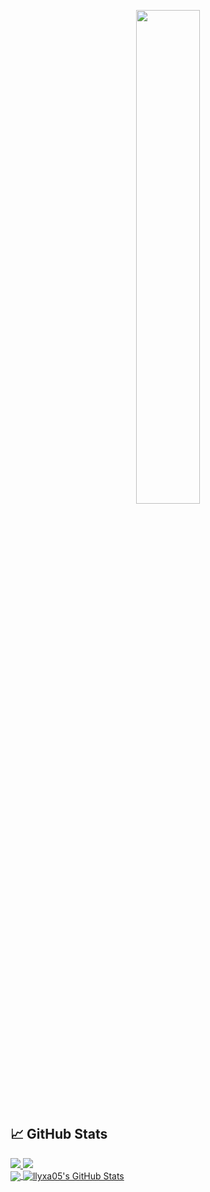 <p align=center>
  <a href="https://discord.com/users/1040321372758487112"><img src="https://lanyard-profile-readme.vercel.app/api/1040321372758487112" width=45%></a>
</p>

## &#x1f4c8; GitHub Stats

<a href="https://github.com/xiaotox-devfr?tab=followers">
  <img src="https://img.shields.io/github/followers/llyxa05">
</a>

<a href="https://github.com/loTus04">
   <img src="https://komarev.com/ghpvc/?username=llyxa05">
</a>
</br>

<a href="https://github.com/llyxa05">
  <img align="center" src="https://github-readme-stats.vercel.app/api/top-langs/?username=llyxa05&title_color=ff3855&text_color=30d5c8&icon_color=ffff00&bg_color=1a1c1f" />
</a>

<a href="https://github.com/loTus04">
  <img align="center" src="https://github-readme-stats.vercel.app/api?username=llyxa05&show_icons=true&line_height=27&count_private=true&title_color=ff3855&text_color=30d5c8&icon_color=ffff00&bg_color=1a1c1f" alt="llyxa05's GitHub Stats" />
</a>
</br>
</br>
